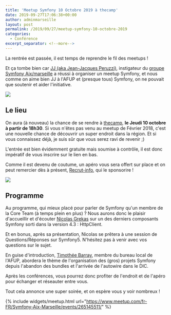 ```yaml
---
title: 'Meetup Symfony 10 Octobre 2019 à thecamp'
date: 2019-09-27T17:06:38+00:00
author: adminmarseille
layout: post
permalink: /2019/09/27/meetup-symfony-10-octobre-2019
categories:
  - Conférence
excerpt_separator: <!--more-->
---
```


La rentrée est passée, il est temps de reprendre le fil des meetups !

Et ça tombe bien car [JJ (aka Jean-Jacques Peruzzi)](https://www.linkedin.com/in/jjperuzzi), instigateur du [groupe Symfony Aix/marseille](https://www.meetup.com/fr-FR/Symfony-Aix-Marseille/) a réussi à organiser un meetup Symfony, et nous comme on aime bien JJ à l'AFUP et (presque tous) Symfony, on ne pouvait que soutenir et aider l'initiative.

![](https://secure.meetupstatic.com/photos/event/a/5/1/b/highres_485202267.jpeg)

<!--more-->
## Le lieu
On aura (à nouveau) la chance de se rendre à [thecamp](https://thecamp.fr/fr), **le Jeudi 10 octobre à partir de 18h30**. Si vous n'êtes pas venu au meetup de Février 2018, c'est une nouvelle chance de découvrir un super endroit dans la région. Et si vous connaissez déjà, je suis sûr que vous serez ravi de revenir ;)

L'entrée est bien évidemment gratuite mais soumise à contrôle, il est donc impératif de vous inscrire sur le lien en bas.

Comme il est devenu de coutume, un apéro vous sera offert sur place et on peut remercier dès à présent, [Recrut-info](https://www.recrut-info.com/), qui le sponsorire !

![](/2019-09-27/thecamp.jpg)

## Programme
Au programme, qui mieux placé pour parler de Symfony qu'un membre de la Core Team (à temps plein en plus) ?
Nous aurons donc le plaisir d'accueillir et d'écouter [Nicolas Grekas](https://connect.symfony.com/profile/nicolas-grekas) sur un des derniers composants Symfony sorti dans la version 4.3 : HttpClient.

Et en bonus, après sa présentation, Nicolas se prêtera à une session de Questions/Réponses sur Symfony5. N'hésitez pas à venir avec vos questions sur le sujet.

En guise d'introduction, [Timothée Barray](https://connect.symfony.com/profile/tyx), membre du bureau local de l'AFUP, abordera le thème de l'organisation des (gros) projets Symfony depuis l'abandon des bundles et l'arrivée de l'autowire dans le DIC.

Après les conférences, vous pourrez donc profiter de l'endroit et de l'apéro pour échanger et réseauter entre vous.

Tout cela annonce une super soirée, et on espère vous y voir nombreux !

{% include widgets/meetup.html
   url="https://www.meetup.com/fr-FR/Symfony-Aix-Marseille/events/265145511/"
%}
